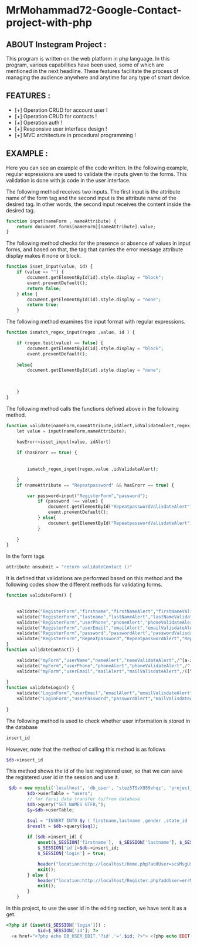 # MrMohammad72-Google-Contact-project-with-php

## ABOUT Instegram Project :
This program is written on the web platform in php language. In this program, various capabilities have been used, some of which are mentioned in the next headline. These features facilitate the process of managing the audience anywhere and anytime for any type of smart device.

## FEATURES :
* [+] Operation CRUD for account user  !
* [+] Operation CRUD for contacts  !
* [+] Operation auth  !
* [+] Responsive user interface design  !
* [+] MVC architecture in procedural programming  !

## EXAMPLE :
Here you can see an example of the code written.
In the following example, regular expressions are used to validate the inputs given to the forms. This validation is done with js code in the user interface.

The following method receives two inputs. The first input is the attribute name of the form tag and the second input is the attribute name of the desired tag. In other words, the second input receives the content inside the desired tag.
``` php
function input(nameForm , nameAttribute) {
    return document.forms[nameForm][nameAttribute].value;
}
```
The following method checks for the presence or absence of values in input forms, and based on that, the tag that carries the error message attribute display makes it none or block.

``` php
function isset_input(value, id) {
    if (value == "") {
        document.getElementById(id).style.display = "block";
        event.preventDefault();
        return false;
    } else {
        document.getElementById(id).style.display = "none";
        return true;
    }
```
The following method examines the input format with regular expressions.

``` php
function ismatch_regex_input(regex ,value, id ) {

    if (regex.test(value) == false) {
        document.getElementById(id).style.display = "block";
        event.preventDefault();
   
    }else{
        document.getElementById(id).style.display = "none";
        

   
    }
} 

```
The following method calls the functions defined above in the following method.
``` php
function validate(nameForm,nameAttribute,idAlert,idValidateAlert,regex) {
    let value = input(nameForm,nameAttribute);
 
    hasErorr=isset_input(value, idAlert)

    if (hasErorr == true) {
       
        
        ismatch_regex_input(regex,value ,idValidateAlert);

    }
    if (nameAttribute == "Repeatpassword" && hasErorr == true) {

        var password=input("RegisterForm","password");
            if (password !== value) {
                document.getElementById("RepeatpasswordValisdateAlert").style.display = "block";
                event.preventDefault();
            } else{
                document.getElementById("RepeatpasswordValisdateAlert").style.display = "none"; 
            }
   
    }
}
```
In the form tags
``` php
attribute onsubmit = "return validateContact ()"

```
 It is defined that validations are performed based on this method and the following codes show the different methods for validating forms.
``` php
function validateForm() {

  
    validate("RegisterForm","firstname","firstNameAlert","firstNameValidateAlert",/^[a-z0-9_]{3,16}/);
    validate("RegisterForm","lastname","lastNameAlert","lastNameValidateAlert",/^[a-z0-9_]{3,16}/);
    validate("RegisterForm","userPhone","phoneAlert","phoneValidateAlert",/^[0-0]{1}[9-9]{1}[0-9]{9}/);
    validate("RegisterForm","userEmail","emailAlert","emailValisdateAlert",/([\w\-]+\@[\w\-]+\.com$)/);
    validate("RegisterForm","password","passwordAlert","passwordValisdateAlert",/^(?=.*\d).{4,8}/);
    validate("RegisterForm","Repeatpassword","RepeatpasswordAlert","RepeatpasswordValisdateAlert",/^(?=.*\d).{4,8}/);   
}
function validateContact() {

    validate("myForm","userName","nameAlert","nameValidateAlert",/^[a-z0-9_]{3,16}$/);
    validate("myForm","userPhone","phoneAlert","phoneValidateAlert",/^[0-0]{1}[9-9]{1}[0-9]{9}/);
    validate("myForm","userEmail","mailAlert","mailValisdateAlert",/([\w\-]+\@[\w\-]+\.com$)/);
   
}
function validateLogin() {
    validate("LoginForm","userEmail","emailAlert","emailValisdateAlert",/([\w\-]+\@[\w\-]+\.com$)/);
    validate("LoginForm","userPassword","passwordAlert","mailValisdateAlert",/([\w\-]+\@[\w\-]+\.com$)/);
    
}
```
The following method is used to check whether user information is stored in the database
``` php
insert_id
```
However, note that the method of calling this method is as follows
``` php
$db->insert_id
```
This method shows the id of the last registered user, so that we can save the registered user id in the session and use it.
``` php
 $db = new mysqli('localhost', 'db_user', 'stez5TSvX959vhqz', 'project_php');
        $db->userTable = "users";
        // for farsi data transfer to/from database
        $db->query("SET NAMES UTF8;");
        $y=$db->userTable;

        $sql = "INSERT INTO $y ( firstname,lastname ,gender ,state_id ,city_id ,address, phone_number, email  , password) VALUES('$firstname','$lastname','$gender','$state_id','$city_id','$address','$phone_number','$email','$password')";
        $result = $db->query($sql);
       
        if ($db->insert_id) {
            unset($_SESSION['firstname'],  $_SESSION['lastname'], $_SESSION['email'], $_SESSION['phone_number'], $_SESSION['address']);
            $_SESSION['id']=$db->insert_id;
            $_SESSION['login'] = true;

            header("location:http://localhost/Home.php?addUser=scsMsgUser");
            exit();
        } else {
            header("location:http://localhost/Register.php?addUser=errMsgUser");
            exit();
        }
    }
```

In this project, to use the user id in the editing section, we have sent it as a get.
``` php
<?php if (isset($_SESSION['login'])) : 
            $id=$_SESSION['id']; ?>
  <a href="<?php echo DB_USER_EDIT.'?id'.'='.$id; ?>"> <?php echo EDIT; ?></a>
```
